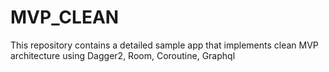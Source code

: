 # MVP_CLEAN
This repository contains a detailed sample app that implements clean MVP architecture using Dagger2, Room, Coroutine, Graphql
